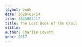 ```yaml
---
layout: book
date: 2020-02-14
isbn: 1846884217
title: The Lost Book of the Grail
stitle: 
author: Charlie Lovett
year: 2017
---
```


